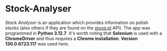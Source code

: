 # Stock-Analyser
*Stock Analyser* is an application which provides information on polish stocks (also others if they are found on the [stooq.pl](https://stooq.pl/) API). The app was programmed in **Python 3.12.7**. It's worth noting that **Selenium** is used with a **ChromeDriver** and thus requires a **Chrome installation**. **Version 130.0.6723.117** was used here.
